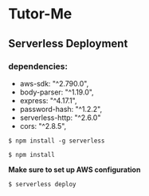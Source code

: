 # Tutor-Me

## Serverless Deployment

### dependencies:
- aws-sdk: "^2.790.0",
- body-parser: "^1.19.0",
- express: "^4.17.1",
- password-hash: "^1.2.2",
- serverless-http: "^2.6.0"
- cors: "^2.8.5",


`$ npm install -g serverless`

`$ npm install`

**Make sure to set up AWS configuration**

`$ serverless deploy`
